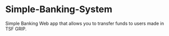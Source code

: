 # Simple-Banking-System
Simple Banking Web app that allows you to transfer funds to users made in TSF GRIP.
